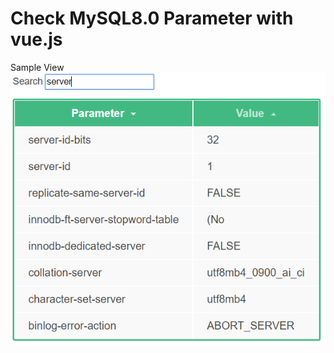 <h1>Check MySQL8.0 Parameter with vue.js</h1>

Sample View
<img src="https://github.com/rdbms-at-twitter/javascripts/blob/master/vue_and_mysqlparameter/mysql_parameter.PNG" alt="Vue and MySQL" title="vue_and_mysql">